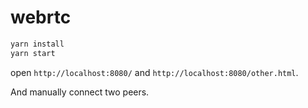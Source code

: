 # webrtc

```sh
yarn install
yarn start
```

open `http://localhost:8080/` and `http://localhost:8080/other.html`.

And manually connect two peers.
